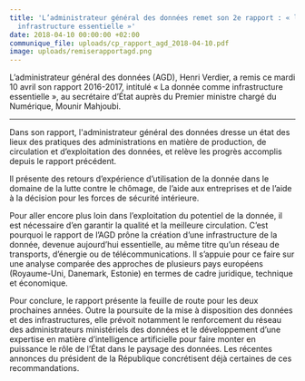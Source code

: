 ```yaml
---
title: 'L’administrateur général des données remet son 2e rapport : « la donnée comme
  infrastructure essentielle »'
date: 2018-04-10 00:00:00 +02:00
communique_file: uploads/cp_rapport_agd_2018-04-10.pdf
image: uploads/remiserapportagd.png
---
```


<div class="en-tete">L’administrateur général des données (AGD), Henri Verdier, a remis ce mardi 10 avril son rapport
2016-2017, intitulé « La donnée comme infrastructure essentielle », au secrétaire d’État auprès du Premier ministre
chargé du Numérique, Mounir Mahjoubi. </div>

--------

Dans son rapport, l'administrateur général des données dresse un état des lieux des pratiques des administrations en
matière de production, de circulation et d’exploitation des données, et relève les progrès accomplis depuis le rapport précédent.

Il présente des retours d’expérience d’utilisation de la donnée dans le domaine de la lutte contre le chômage, de
l’aide aux entreprises et de l’aide à la décision pour les forces de sécurité intérieure.

Pour aller encore plus loin dans l’exploitation du potentiel de la donnée, il est nécessaire d’en garantir la
qualité et la meilleure circulation. C’est pourquoi le rapport de l’AGD prône la création d’une infrastructure de la
donnée, devenue aujourd’hui essentielle, au même titre qu’un réseau de transports, d’énergie ou de télécommunications.
Il s’appuie pour ce faire sur une analyse comparée des approches de plusieurs pays européens (Royaume-Uni, Danemark,
Estonie) en termes de cadre juridique, technique et économique.

Pour conclure, le rapport présente la feuille de route pour les deux prochaines années. Outre la poursuite de la mise
à disposition des données et des infrastructures, elle prévoit notamment le renforcement du réseau des administrateurs
ministériels des données et le développement d’une expertise en matière d’intelligence artificielle pour faire monter
en puissance le rôle de l’État dans le paysage des données. Les récentes annonces du président de la République
concrétisent déjà certaines de ces recommandations.


  


